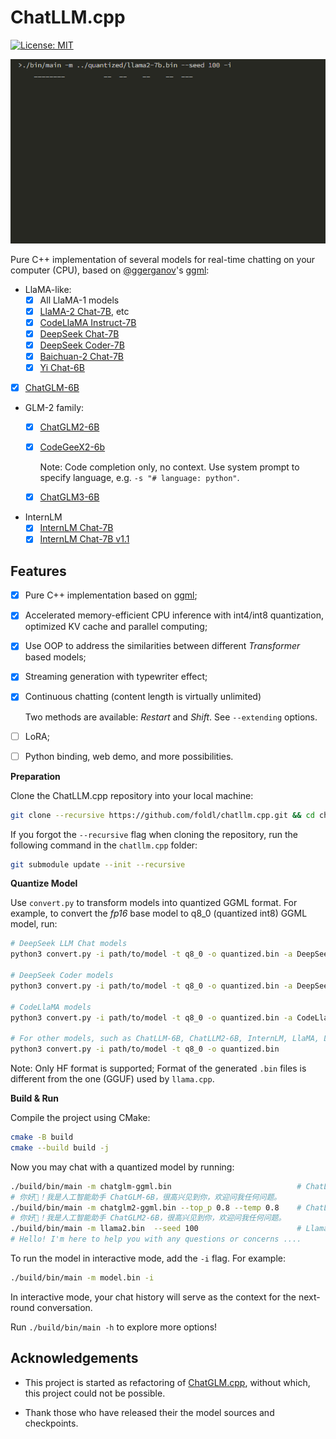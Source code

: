 # ChatLLM.cpp

[![License: MIT](https://img.shields.io/badge/license-MIT-blue)](LICENSE)

![](./images/demo.gif)

Pure C++ implementation of several models for real-time chatting on your computer (CPU),
based on [@ggerganov](https://github.com/ggerganov)'s [ggml](https://github.com/ggerganov/ggml):

* LlaMA-like:
    * [x] All LlaMA-1 models
    * [x] [LlaMA-2 Chat-7B](https://huggingface.co/meta-llama/Llama-2-7b-chat-hf), etc
    * [x] [CodeLlaMA Instruct-7B](https://huggingface.co/codellama/CodeLlama-7b-Instruct-hf)
    * [x] [DeepSeek Chat-7B](https://huggingface.co/deepseek-ai/deepseek-llm-7b-chat)
    * [x] [DeepSeek Coder-7B](https://huggingface.co/deepseek-ai/deepseek-coder-6.7b-instruct)
    * [x] [Baichuan-2 Chat-7B](https://huggingface.co/baichuan-inc/Baichuan2-7B-Chat)
    * [x] [Yi Chat-6B](https://huggingface.co/01-ai/Yi-6B-Chat)

* [x] [ChatGLM-6B](https://huggingface.co/THUDM/chatglm-6b)

* GLM-2 family:
    * [x] [ChatGLM2-6B](https://huggingface.co/THUDM/chatglm2-6b)
    * [x] [CodeGeeX2-6b](https://huggingface.co/THUDM/codegeex2-6b)

        Note: Code completion only, no context. Use system prompt to specify language, e.g. `-s "# language: python"`.

    * [x] [ChatGLM3-6B](https://huggingface.co/THUDM/chatglm3-6b)

* InternLM
    * [x] [InternLM Chat-7B](https://huggingface.co/internlm/internlm-chat-7b)
    * [x] [InternLM Chat-7B v1.1](https://huggingface.co/internlm/internlm-chat-7b-v1_1)

## Features

* [x] Pure C++ implementation based on [ggml](https://github.com/ggerganov/ggml);
* [x] Accelerated memory-efficient CPU inference with int4/int8 quantization, optimized KV cache and parallel computing;
* [x] Use OOP to address the similarities between different _Transformer_ based models;
* [x] Streaming generation with typewriter effect;
* [x] Continuous chatting (content length is virtually unlimited)

    Two methods are available: _Restart_ and _Shift_. See `--extending` options.

* [ ] LoRA;
* [ ] Python binding, web demo, and more possibilities.

**Preparation**

Clone the ChatLLM.cpp repository into your local machine:

```sh
git clone --recursive https://github.com/foldl/chatllm.cpp.git && cd chatllm.cpp
```

If you forgot the `--recursive` flag when cloning the repository, run the following command in the `chatllm.cpp` folder:

```sh
git submodule update --init --recursive
```

**Quantize Model**

Use `convert.py` to transform models into quantized GGML format. For example, to convert the _fp16_ base model to q8_0 (quantized int8) GGML model, run:

```sh
# DeepSeek LLM Chat models
python3 convert.py -i path/to/model -t q8_0 -o quantized.bin -a DeepSeek

# DeepSeek Coder models
python3 convert.py -i path/to/model -t q8_0 -o quantized.bin -a DeepSeekCoder

# CodeLlaMA models
python3 convert.py -i path/to/model -t q8_0 -o quantized.bin -a CodeLlaMA

# For other models, such as ChatLLM-6B, ChatLLM2-6B, InternLM, LlaMA, LlaMA-2, Baichuan-2, etc
python3 convert.py -i path/to/model -t q8_0 -o quantized.bin
```

Note: Only HF format is supported; Format of the generated `.bin` files is different from the one (GGUF) used by `llama.cpp`.

**Build & Run**

Compile the project using CMake:

```sh
cmake -B build
cmake --build build -j
```

Now you may chat with a quantized model by running:

```sh
./build/bin/main -m chatglm-ggml.bin                            # ChatLLM-6B
# 你好👋！我是人工智能助手 ChatGLM-6B，很高兴见到你，欢迎问我任何问题。
./build/bin/main -m chatglm2-ggml.bin --top_p 0.8 --temp 0.8    # ChatLLM2-6B
# 你好👋！我是人工智能助手 ChatGLM2-6B，很高兴见到你，欢迎问我任何问题。
./build/bin/main -m llama2.bin  --seed 100                      # Llama-2-Chat-7B
# Hello! I'm here to help you with any questions or concerns ....
```

To run the model in interactive mode, add the `-i` flag. For example:

```sh
./build/bin/main -m model.bin -i
```

In interactive mode, your chat history will serve as the context for the next-round conversation.

Run `./build/bin/main -h` to explore more options!

## Acknowledgements

* This project is started as refactoring of [ChatGLM.cpp](https://github.com/li-plus/chatglm.cpp), without which, this project could not be possible.

* Thank those who have released their the model sources and checkpoints.
